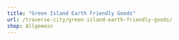 ```yaml
---
title: "Green Island Earth Friendly Goods"
url: /traverse-city/green-island-earth-friendly-goods/
shop: Allgemein
---
```

